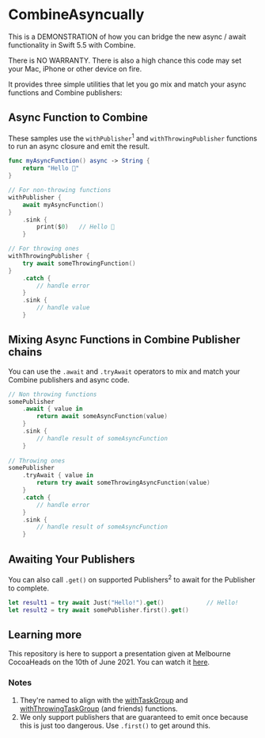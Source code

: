 # CombineAsyncually

This is a DEMONSTRATION of how you can bridge the new async / await functionality in Swift 5.5 with Combine.

There is NO WARRANTY. There is also a high chance this code may set your Mac, iPhone or other device on fire.

It provides three simple utilities that let you go mix and match your async functions and Combine publishers:

## Async Function to Combine

These samples use the `withPublisher`<sup>1</sup> and `withThrowingPublisher` functions to run an async closure and emit the result.

```swift
func myAsyncFunction() async -> String {
    return "Hello 👋"
}

// For non-throwing functions
withPublisher {
    await myAsyncFunction()
}
    .sink {
        print($0)   // Hello 👋
    }

// For throwing ones
withThrowingPublisher {
    try await someThrowingFunction()
}
    .catch {
        // handle error
    }
    .sink {
        // handle value
    }
```

## Mixing Async Functions in Combine Publisher chains

You can use the `.await` and `.tryAwait` operators to mix and match your Combine publishers and async code.

```swift
// Non throwing functions
somePublisher
    .await { value in 
        return await someAsyncFunction(value)
    }
    .sink {
        // handle result of someAsyncFunction
    }
    
// Throwing ones
somePublisher
    .tryAwait { value in
        return try await someThrowingAsyncFunction(value)
    }
    .catch {
        // handle error
    }
    .sink {
        // handle result of someAsyncFunction
    }
```

## Awaiting Your Publishers

You can also call `.get()` on supported Publishers<sup>2</sup> to await for the Publisher to complete.

```swift
let result1 = try await Just("Hello!").get()            // Hello!    
let result2 = try await somePublisher.first().get()
```

## Learning more

This repository is here to support a presentation given at Melbourne CocoaHeads on the 10th of June 2021. You can watch it [here](https://melbournecocoaheads.com/live).

### Notes

1. They're named to align with the [withTaskGroup] and [withThrowingTaskGroup] (and friends) functions.
2. We only support publishers that are guaranteed to emit once because this is just too dangerous. Use `.first()` to get around this.

[withTaskGroup]: https://developer.apple.com/documentation/swift/3814991-withtaskgroup/
[withThrowingTaskGroup]: https://developer.apple.com/documentation/swift/3814996-withthrowingtaskgroup
